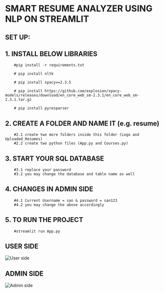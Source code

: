 # **SMART RESUME ANALYZER USING NLP ON STREAMLIT**
## SET UP:

## 1. INSTALL BELOW LIBRARIES

        #pip install -r requirements.txt

        # pip install nltk

        # pip install spacy==2.3.5

        # pip install https://github.com/explosion/spacy-models/releases/download/en_core_web_sm-2.3.1/en_core_web_sm-2.3.1.tar.gz

        # pip install pyresparser

## 2. CREATE A FOLDER AND NAME IT (e.g. resume)
        #2.1 create two more folders inside this folder (Logo and Uploaded_Resumes)
        #2.2 create two python files (App.py and Courses.py)

## 3. START YOUR SQL DATABASE
        #3.1 replace your password
        #3.2 you may change the database and table name as well

## 4. CHANGES IN ADMIN SIDE
        #4.1 Current Username = san & password = san123
        #4.2 you may change the above accordingly

## 5. TO RUN THE PROJECT

        #streamlit run App.py

## USER SIDE
![User side](https://github.com/SanthoshiniRamamoorthy/SMART-RESUME-ANALYZER-USING-NLP/assets/135802112/0f263b9b-e7f5-41ac-a7bb-685be0f8c99f)

## ADMIN SIDE
![Admin side](https://github.com/SanthoshiniRamamoorthy/SMART-RESUME-ANALYZER-USING-NLP/assets/135802112/1a3b38d1-6132-41bc-8502-fc50012240e4)

